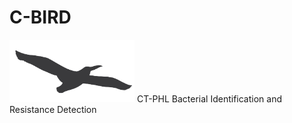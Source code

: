 # C-BIRD
<img src="/c-bird.png" width=200>
CT-PHL
Bacterial Identification and Resistance Detection
